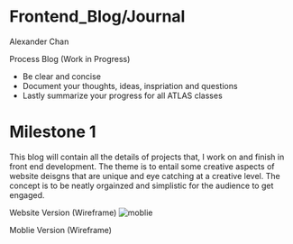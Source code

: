 # Frontend_Blog/Journal

Alexander Chan 

Process Blog
(Work in Progress)
  - Be clear and concise
  - Document your thoughts, ideas, inspriation and questions
  - Lastly summarize your progress for all ATLAS classes

# Milestone 1

  This blog will contain all the details of projects that, I work on and finish in front end development. The theme is to entail some creative aspects of website deisgns that are unique and eye catching at a creative level. The concept is to be neatly orgainzed and simplistic for the audience to get engaged.
  

Website Version (Wireframe)
![moblie](https://user-images.githubusercontent.com/91300625/187047075-c74fcca8-9f03-4495-a6ad-a6c14ae2b7b2.jpeg)



Moblie Version (Wireframe)
  
  

